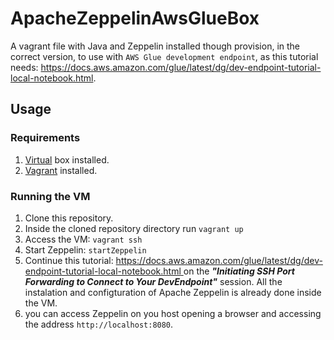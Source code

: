 # ApacheZeppelinAwsGlueBox
A vagrant file with Java and Zeppelin installed though provision, in the correct version, to use with `AWS Glue development endpoint`, as this tutorial needs: https://docs.aws.amazon.com/glue/latest/dg/dev-endpoint-tutorial-local-notebook.html. 

## Usage

### Requirements

1. [Virtual](https://www.virtualbox.org/) box installed.
1. [Vagrant](https://www.vagrantup.com/) installed.

### Running the VM

1. Clone this repository.
1. Inside the cloned repository directory run `vagrant up`
1. Access the VM: `vagrant ssh`
1. Start Zeppelin: `startZeppelin`
1. Continue this tutorial: [https://docs.aws.amazon.com/glue/latest/dg/dev-endpoint-tutorial-local-notebook.html
](https://docs.aws.amazon.com/glue/latest/dg/dev-endpoint-tutorial-local-notebook.html) on the ***"Initiating SSH Port Forwarding to Connect to Your DevEndpoint"*** session. All the instalation and configturation of Apache Zeppelin is already done inside the VM. 
1. you can access Zeppelin on you host opening a browser and accessing the address `http://localhost:8080`.



